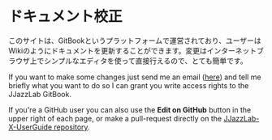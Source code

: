 # ドキュメント校正

このサイトは、GitBookというプラットフォームで運営されており、ユーザーはWikiのようにドキュメントを更新することができます。変更はインターネットブラウザ上でシンプルなエディタを使って直接行えるので、とても簡単です。

If you want to make some changes just send me an email \([here](https://www.jjazzlab.com/en/contact/)\) and tell me briefly what you want to do so I can grant you write access rights to the JJazzLab GitBook. 

If you're a GitHub user you can also use the **Edit on GitHub** button in the upper right of each page, or make a pull-request directly on the [JJazzLab-X-UserGuide repository](https://github.com/jjazzboss/JJazzLab-X-UserGuide).









